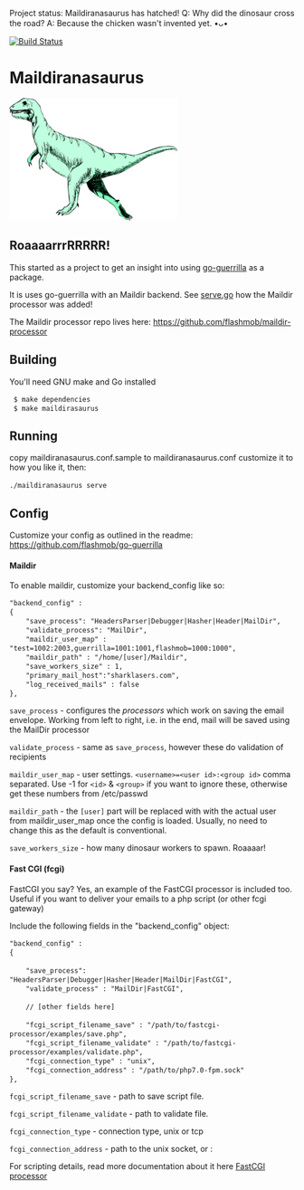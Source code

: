 Project status: Maildiranasaurus has hatched! 
Q: Why did the dinosaur cross the road?
A: Because the chicken wasn't invented yet. •ᴗ•


[![Build Status](https://travis-ci.org/flashmob/MailDiranasaurus.svg?branch=master)](https://travis-ci.org/flashmob/MailDiranasaurus)


# Maildiranasaurus

![Dino](/dino.png)

## RoaaaarrrRRRRR!

This started as a project to get an insight into using [go-guerrilla](https://github.com/flashmob/go-guerrilla) as a package.

It is uses go-guerrilla with an Maildir backend. See [serve.go](https://github.com/flashmob/maildiranasaurus/blob/master/cmd/maildiranasaurus/serve.go) how the Maildir processor was added!

The Maildir processor repo lives here: https://github.com/flashmob/maildir-processor

## Building

You'll need GNU make and Go installed

     $ make dependencies
     $ make maildirasaurus

## Running

copy maildiranasaurus.conf.sample to maildiranasaurus.conf
customize it to how you like it, then:

`./maildiranasaurus serve`

## Config

Customize your config as outlined in the readme: https://github.com/flashmob/go-guerrilla 

#### Maildir

To enable maildir, customize your backend_config like so:

    "backend_config" :
    {
        "save_process": "HeadersParser|Debugger|Hasher|Header|MailDir",
        "validate_process": "MailDir",
        "maildir_user_map" : "test=1002:2003,guerrilla=1001:1001,flashmob=1000:1000",
        "maildir_path" : "/home/[user]/Maildir",
        "save_workers_size" : 1,
        "primary_mail_host":"sharklasers.com",
        "log_received_mails" : false
    },
    
`save_process` - configures the _processors_ which work on saving the email envelope. 
Working from left to right, i.e. in the end, mail will be saved using the MailDir processor

`validate_process` - same as `save_process`, however these do validation of recipients

`maildir_user_map` - user settings. `<username>=<user id>:<group id>` comma separated. Use -1 for `<id>` & `<group>` if you want to ignore these, otherwise get these numbers from /etc/passwd

`maildir_path` - the `[user]` part will be replaced with with the actual user from maildir_user_map once the config is loaded. Usually, no need to change this as the default is conventional. 

`save_workers_size` - how many dinosaur workers to spawn. Roaaaar!

#### Fast CGI (fcgi)

FastCGI you say? Yes, an example of the FastCGI processor is included too.
Useful if you want to deliver your emails to a php script (or other fcgi gateway)

Include the following fields in the "backend_config" object:


    "backend_config" :
    {
    
        "save_process": "HeadersParser|Debugger|Hasher|Header|MailDir|FastCGI",
        "validate_process" : "MailDir|FastCGI",
    
        // [other fields here]
    
        "fcgi_script_filename_save" : "/path/to/fastcgi-processor/examples/save.php",
        "fcgi_script_filename_validate" : "/path/to/fastcgi-processor/examples/validate.php",
        "fcgi_connection_type" : "unix",
        "fcgi_connection_address" : "/path/to/php7.0-fpm.sock"
    },
    
`fcgi_script_filename_save` - path to save script file.
    
`fcgi_script_filename_validate` - path to validate file.
    
`fcgi_connection_type` - connection type, unix or tcp
    
`fcgi_connection_address` - path to the unix socket, or <ip-address>:<port>

For scripting details, read more documentation about it here [FastCGI processor](https://github.com/flashmob/fastcgi-processor)

